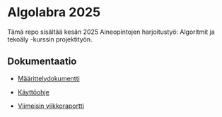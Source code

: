 # Algolabra 2025

Tämä repo sisältää kesän 2025 Aineopintojen harjoitustyö: Algoritmit ja tekoäly -kurssin projektityön.

## Dokumentaatio

- [Määrittelydokumentti](https://github.com/Reidforbus/algolab-minesweeper/blob/main/documentation/specification.md)

- [Käyttöohje](https://github.com/Reidforbus/algolab-minesweeper/blob/main/documentation/usage.md)

- [Viimeisin viikkoraportti](https://github.com/Reidforbus/algolab-minesweeper/blob/main/documentation/viikkoraportti6.md)

